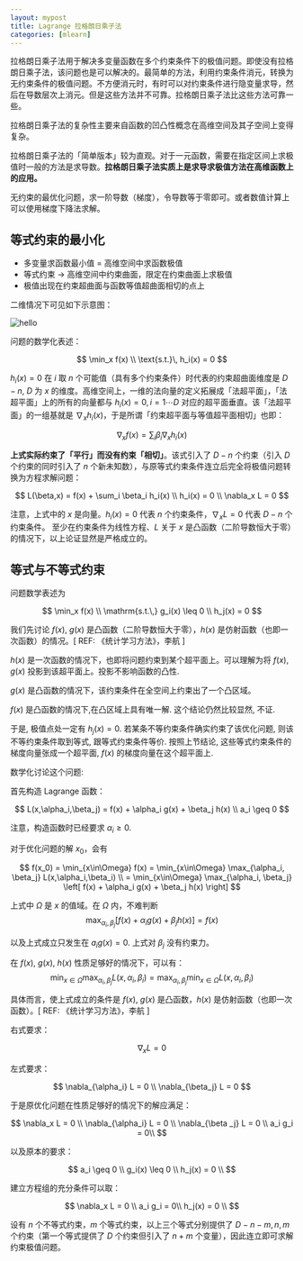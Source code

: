```yaml
---
layout: mypost
title: Lagrange 拉格朗日乘子法
categories: [mlearn]
---
```


拉格朗日乘子法用于解决多变量函数在多个约束条件下的极值问题。即使没有拉格朗日乘子法，该问题也是可以解决的。最简单的方法，利用约束条件消元，转换为无约束条件的极值问题。不方便消元时，有时可以对约束条件进行隐变量求导，然后在导数层次上消元。但是这些方法并不可靠。拉格朗日乘子法比这些方法可靠一些。

拉格朗日乘子法的复杂性主要来自函数的凹凸性概念在高维空间及其子空间上变得复杂。

拉格朗日乘子法的「简单版本」较为直观。对于一元函数，需要在指定区间上求极值时一般的方法是求导数。**拉格朗日乘子法实质上是求导求极值方法在高维函数上的应用。**

无约束的最优化问题，求一阶导数（梯度），令导数等于零即可。或者数值计算上可以使用梯度下降法求解。

## 等式约束的最小化

- 多变量求函数最小值 $=$ 高维空间中求函数极值
- 等式约束 $\rightarrow$ 高维空间中约束曲面，限定在约束曲面上求极值
- 极值出现在约束超曲面与函数等值超曲面相切的点上

二维情况下可见如下示意图：

![hello](https://upload.wikimedia.org/wikipedia/commons/thumb/f/fa/Lagrange_multiplier.png/300px-Lagrange_multiplier.png)

问题的数学化表述：

$$ 
\min_x f(x) \\
\text{s.t.}\, h_i(x) = 0
$$

$h_i(x)=0$ 在 $i$ 取 $n$ 个可能值（具有多个约束条件）时代表的约束超曲面维度是 $D-n$, $D$ 为 $x$ 的维度。高维空间上，一维的法向量的定义拓展成「法超平面」，「法超平面」上的所有的向量都与 $h_i(x) = 0, i=1\cdots D$ 对应的超平面垂直。该「法超平面」的一组基就是 $\nabla_x h_i(x)$，于是所谓「约束超平面与等值超平面相切」也即：

$$ 
\nabla_x f(x) = \sum_i \beta_i \nabla_x h_i(x)
$$

**上式实际约束了「平行」而没有约束「相切」**。该式引入了 $D - n$ 个约束（引入 $D$ 个约束的同时引入了 $n$ 个新未知数），与原等式约束条件连立后完全将极值问题转换为方程求解问题：

$$ 
L(\beta,x) = f(x) + \sum_i \beta_i h_i(x) \\
h_i(x) = 0 \\
\nabla_x L = 0
 $$

注意，上式中的 $x$ 是向量。$h_i(x) = 0$ 代表 $n$ 个约束条件，$\nabla_x L = 0$ 代表 $D-n$  个约束条件。
至少在约束条件为线性方程、$L$ 关于 $x$ 是凸函数（二阶导数恒大于零）的情况下，以上论证显然是严格成立的。

## 等式与不等式约束

问题数学表述为

$$ 
\min_x f(x) \\
\mathrm{s.t.\,} g_i(x) \leq 0 \\
h_j(x) = 0
$$

我们先讨论 $f(x)$, $g(x)$ 是凸函数（二阶导数恒大于零），$h(x)$ 是仿射函数（也即一次函数）的情况。[ REF: 《统计学习方法》，李航 ]

$h(x)$ 是一次函数的情况下，也即将问题约束到某个超平面上。可以理解为将 $f(x)$, $g(x)$ 投影到该超平面上。投影不影响函数的凸性.

$g(x)$ 是凸函数的情况下，该约束条件在全空间上约束出了一个凸区域。

$f(x)$ 是凸函数的情况下,在凸区域上具有唯一解. 这个结论仍然比较显然, 不证.

于是, 极值点处一定有 $h_j(x)=0$. 若某条不等约束条件确实约束了该优化问题, 则该不等约束条件取到等式, 跟等式约束条件等价. 按照上节结论, 这些等式约束条件的梯度向量张成一个超平面, $f(x)$ 的梯度向量在这个超平面上.

数学化讨论这个问题:

首先构造 Lagrange 函数：

$$ 
L(x,\alpha_i,\beta_j) = f(x) + \alpha_i g(x) + \beta_j h(x) \\
a_i \geq 0
$$

注意，构造函数时已经要求 $\alpha_i \geq 0$.

对于优化问题的解 $x_0$，会有 

$$ 
f(x_0) = \min_{x\in\Omega} f(x) 
= \min_{x\in\Omega} \max_{\alpha_i, \beta_j} L(x,\alpha_i,\beta_i) \\
= \min_{x\in\Omega} \max_{\alpha_i, \beta_j} \left[ f(x) + \alpha_i g(x) + \beta_j h(x) \right]
$$

上式中 $\Omega$ 是 $x$ 的值域。在 $\Omega$ 内，不难判断 
$$ 
\max_{\alpha_i, \beta_j} \left[ f(x) + \alpha_i g(x) + \beta_j h(x) \right] = f(x)
$$

以及上式成立只发生在 $a_i g(x) = 0$. 上式对 $\beta_j$ 没有约束力。

在 $f(x)$, $g(x)$, $h(x)$ 性质足够好的情况下，可以有：
$$ 
\min_{x\in\Omega} \max_{\alpha_i, \beta_j} L(x,\alpha_i,\beta_i) = \max_{\alpha_i, \beta_j} \min_{x\in\Omega} L(x,\alpha_i,\beta_i)
$$

具体而言，使上式成立的条件是 $f(x)$, $g(x)$ 是凸函数，$h(x)$ 是仿射函数（也即一次函数）。[ REF: 《统计学习方法》，李航 ]

右式要求：

$$ 
\nabla_x L = 0
$$

左式要求：

$$ 
\nabla_{\alpha_i} L = 0 \\
\nabla_{\beta_j} L = 0
$$

于是原优化问题在性质足够好的情况下的解应满足：

$$ 
\nabla_x L = 0 \\
\nabla_{\alpha_i} L = 0 \\
\nabla_{\beta _j} L = 0 \\
a_i g_i = 0\\
$$

以及原本的要求：

$$ 
a_i \geq 0 \\
g_i(x) \leq 0 \\
h_j(x) = 0 \\
$$

建立方程组的充分条件可以取：

$$ 
\nabla_x L = 0 \\
a_i g_i = 0\\
h_j(x) = 0 \\
 $$

设有 $n$ 个不等式约束，$m$ 个等式约束，以上三个等式分别提供了 $D - n - m, n, m$ 个约束（第一个等式提供了 $D$ 个约束但引入了 $n + m$ 个变量），因此连立即可求解约束极值问题。
